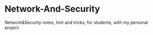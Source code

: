 # Network-And-Security
Network&amp;Security notes, hint and tricks, for students, with my personal project.
